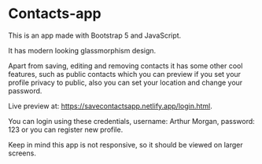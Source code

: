 # Contacts-app

This is an app made with Bootstrap 5 and JavaScript.

It has modern looking glassmorphism design.

Apart from saving, editing and removing contacts it has some other cool features, such as public contacts which you can preview if you set your profile privacy to public, also you can set your location and change your password.

Live preview at: https://savecontactsapp.netlify.app/login.html.

You can login using these credentials, username: Arthur Morgan, password: 123 or you can register new profile.

Keep in mind this app is not responsive, so it should be viewed on larger screens.
